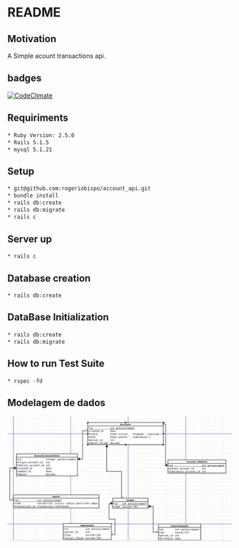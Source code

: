 # README

## Motivation
  A Simple acount transactions api.

## badges
  [![CodeClimate](https://api.codeclimate.com/v1/badges/2945d5d7e3e4d3ad2044/maintainability)](https://codeclimate.com/github/rogeriobispo/account_api/maintainability)

## Requiriments
    * Ruby Version: 2.5.0
    * Rails 5.1.5
    * mysql 5.1.21


## Setup
    * git@github.com:rogeriobispo/account_api.git
    * bundle install
    * rails db:create
    * rails db:migrate
    * rails c

## Server up
    * rails c

## Database creation
    * rails db:create

## DataBase Initialization
    * rails db:create
    * rails db:migrate

## How to run Test Suite
    * rspec -fd

## Modelagem de dados

![img](https://github.com/rogeriobispo/account_api/blob/master/public/dbproject.png)

